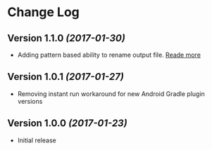 # Change Log

## Version 1.1.0 *(2017-01-30)*

 * Adding pattern based ability to rename output file. [Reade more](https://github.com/kaminomobile/AndroidVersion#output-file-name)

## Version 1.0.1 *(2017-01-27)*

 * Removing instant run workaround for new Android Gradle plugin versions

## Version 1.0.0 *(2017-01-23)*

 * Initial release  
